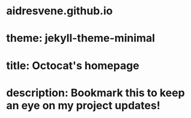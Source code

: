 # aidresvene.github.io
# theme: jekyll-theme-minimal
# title: Octocat's homepage
# description: Bookmark this to keep an eye on my project updates!
